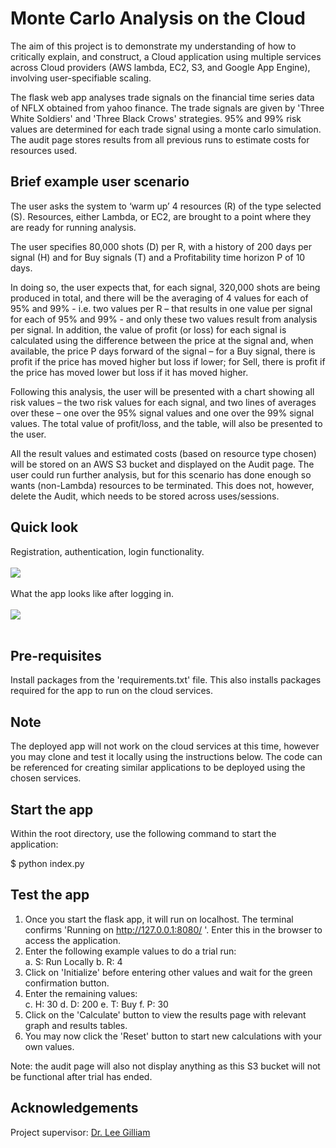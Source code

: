 # Monte Carlo Analysis on the Cloud
The aim of this project is to demonstrate my understanding of how to critically explain, and construct, a Cloud application using multiple services across Cloud providers (AWS lambda, EC2, S3, and Google App Engine), involving user-specifiable scaling.

The flask web app analyses trade signals on the financial time series data of NFLX obtained from yahoo finance.
The trade signals are given by 'Three White Soldiers' and 'Three Black Crows' strategies.
95% and 99% risk values are determined for each trade signal using a monte carlo simulation.
The audit page stores results from all previous runs to estimate costs for resources used.

## Brief example user scenario
The user asks the system to ‘warm up’ 4 resources (R) of the type selected (S). Resources, either Lambda, or EC2, are brought to a point where they are ready for running analysis.

The user specifies 80,000 shots (D) per R, with a history of 200 days per signal (H) and for Buy signals (T) and a Profitability time horizon P of 10 days.

In doing so, the user expects that, for each signal, 320,000 shots are being produced in total, and there will be the averaging of 4 values for each of 95% and 99% - i.e. two values per R – that results in one value per signal for each of 95% and 99% - and only these two values result from analysis per signal. In addition, the value of profit (or loss) for each signal is calculated using the difference between the price at the signal and, when available, the price P days forward of the signal – for a Buy signal, there is profit if the price has moved higher but loss if lower; for Sell, there is profit if the price has moved lower but loss if it has moved higher.

Following this analysis, the user will be presented with a chart showing all risk values – the two risk values for each signal, and two lines of averages over these – one over the 95% signal values and one over the 99% signal values. The total value of profit/loss, and the table, will also be presented to the user.

All the result values and estimated costs (based on resource type chosen) will be stored on an AWS S3 bucket and displayed on the Audit page. The user could run further analysis, but for this scenario has done enough so wants (non-Lambda) resources to be terminated. This does not, however, delete the Audit, which needs to be stored across uses/sessions.

## Quick look

Registration, authentication, login functionality. <br /><br />
![](screencaps/login.gif) <br /><br />
What the app looks like after logging in. <br /><br />
![](screencaps/appfunctions.gif) <br /><br />

## Pre-requisites

Install packages from the 'requirements.txt' file. This also installs packages required for the app to run on the cloud services.

## Note
The deployed app will not work on the cloud services at this time, however you may clone and test it locally using the instructions below. The code can be referenced for creating similar applications to be deployed using the chosen services.

## Start the app
Within the root directory, use the following command to start the application:

$ python index.py


## Test the app
1. Once you start the flask app, it will run on localhost. The terminal confirms 'Running on http://127.0.0.1:8080/ '. Enter this in the browser to access the application.
2. Enter the following example values to do a trial run:<br />
    a. S: Run Locally
    b. R: 4
3. Click on 'Initialize' before entering other values and wait for the green confirmation button.
4. Enter the remaining values:<br />
    c. H: 30
    d. D: 200
    e. T: Buy
    f. P: 30
5. Click on the 'Calculate' button to view the results page with relevant graph and results tables.
6. You may now click the 'Reset' button to start new calculations with your own values. 

Note: the audit page will also not display anything as this S3 bucket will not be functional after trial has ended.


## Acknowledgements
Project supervisor: [Dr. Lee Gilliam](https://sites.google.com/site/drleegillam/)
